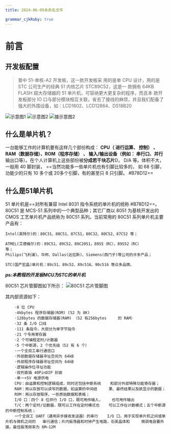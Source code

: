 ```yaml
---
title: 2024-06-09未命名文件 

grammar_cjkRuby: true
---
```

# 前言
## 开发板配置
>普中 51-单核-A2 开发板，这一款开发板采
用的是单 CPU 设计，用的是 STC 公司生产的经典 51 内核芯片 STC89C52，这是一
款拥有 64KB FLASH 超大存储器的 51 单片机，可容纳更大更复杂的程序，而且本
款开发板部分 IO 口与部分模块相互关联，省去了接线的麻烦，并且我们配备了
强大的外围设备，如：LCD1602、LCD12864、DS18B20 

![示意图1](./images/1717944712914.png)
![示意图2](./images/1717944851684.png)
![接示意图2](./images/1717944866709.png)

## 什么是单片机？
一台能够工作的计算机要有这样几个部份构成： **CPU（ 进行运算、 控制） 、RAM（数据存储）、ROM（程序存储） 、 输入/输出设备（例如： 串行口、并行**
输出口等）。在个人计算机上这些部份被**分成若干块芯片**D， D/A 等。体积不大，一般用 40 脚封装， ==当然功能多一些单片机也有引脚比较多的， 如 68 引脚， 功能少的只有 10 多个或 20多个引脚，有的甚至只 8 只引脚。 #B78D12==

## 什么是51单片机
51 单片机是==对所有兼容 Intel 8031 指令系统的单片机的统称 #B78D12==。
80C51 是 MCS-51 系列中的一个典型品种；其它厂商以 8051 为基核开发出的CMOS 工艺单片机产品统称为 80C51 系列。当前常用的 80C51 系列单片机主要产品有：
```
Intel(英特尔)的：80C31、80C51、87C51，80C32、80C52、87C52 等；

ATMEL(艾德梅尔)的：89C51、89C52、89C2051，89S5（RC），89S52（RC）
等；
Philips(飞利浦)、华邦、Dallas(达拉斯)、Siemens(西门子)等公司的许多产品；

STC(国产宏晶)单片机：89c51、89c52、89c516、90c516 等众多品牌。
```
***ps:本教程的开发板MCU为STC的单片机***

80C51 芯片管脚图如下所示：
![80C51 芯片管脚图](./images/1717945246400.png)

其内部资源如下：
```
	·8 位 CPU
	·4kbytes 程序存储器(ROM) (52 为 8K)
	·128bytes 的数据存储器(RAM) （52 有256bytes 	的 RAM）
	·32 条 I/O 口线
	·111 条指令，大部分为单字节指令
	·21 个专用寄存器
	·2 个可编程定时/计数器
	·5 个中断源，2 个优先级（52 有 6 个）
	·一个全双工串行通信口
	·外部数据存储器寻址空间为 64kB
	·外部程序存储器寻址空间为 64kB
	·逻辑操作位寻址功能
	·双列直插 40PinDIP 封装
	·单一+5V 电源供电
	CPU：由运算和控制逻辑组成，同时还包括中断系统	和部分外部特殊功能寄存器；
	RAM：用以存放可以读写的数据，如运算的中间结		果、最终结果以及欲显示的数据；
	ROM：用以存放程序、一些原始数据和表格；
	I/O 口：四个 8 位并行 I/O 口，既可用作输入，	也可用作输出
	T/C：两个定时/记数器，既可以工作在定时模式也	可以工作在计数模式；五个中断源的中断控制系统；
	一个全双工 UART（通用异步接收发送器）的串行 	I/O 口，用于实现单片机之间或单片机与微机之间的	串行通信；片内振荡器和时钟产生电路，石英晶体和		微调电容要外接。最佳振荡频率为 6M—12M
```

